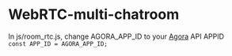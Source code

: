 # WebRTC-multi-chatroom  
In js/room_rtc.js, change AGORA_APP_ID to your [Agora](https://www.agora.io) API APPID  
``
  const APP_ID = AGORA_APP_ID;
``

